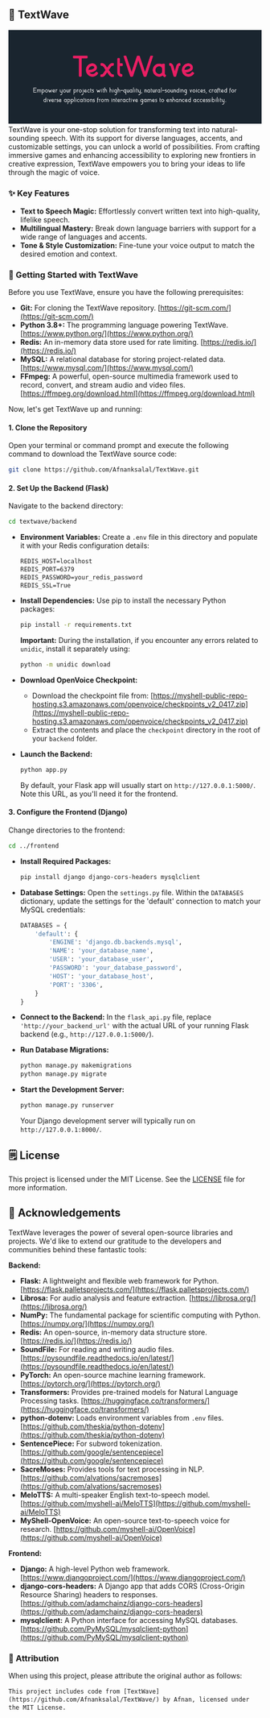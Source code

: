## 🌊 TextWave
![Image Placeholder](textwave.png)
TextWave is your one-stop solution for transforming text into natural-sounding speech. With its support for diverse languages, accents, and customizable settings, you can unlock a world of possibilities. From crafting immersive games and enhancing accessibility to exploring new frontiers in creative expression, TextWave empowers you to bring your ideas to life through the magic of voice.

### ✨ Key Features

- **Text to Speech Magic:** Effortlessly convert written text into high-quality, lifelike speech.
- **Multilingual Mastery:** Break down language barriers with support for a wide range of languages and accents.
- **Tone & Style Customization:** Fine-tune your voice output to match the desired emotion and context.

### 🚀 Getting Started with TextWave

Before you use TextWave, ensure you have the following prerequisites:

* **Git:** For cloning the TextWave repository. [https://git-scm.com/](https://git-scm.com/)
* **Python 3.8+:** The programming language powering TextWave. [https://www.python.org/](https://www.python.org/)
* **Redis:** An in-memory data store used for rate limiting. [https://redis.io/](https://redis.io/)
* **MySQL:** A relational database for storing project-related data. [https://www.mysql.com/](https://www.mysql.com/)
* **FFmpeg:**  A powerful, open-source multimedia framework used to record, convert, and stream audio and video files. [https://ffmpeg.org/download.html](https://ffmpeg.org/download.html)
  
Now, let's get TextWave up and running:

#### 1. Clone the Repository

Open your terminal or command prompt and execute the following command to download the TextWave source code:

```bash
git clone https://github.com/Afnanksalal/TextWave.git
```

#### 2. Set Up the Backend (Flask)

Navigate to the backend directory:

```bash
cd textwave/backend
```

* **Environment Variables:** Create a `.env` file in this directory and populate it with your Redis configuration details:

   ```
   REDIS_HOST=localhost
   REDIS_PORT=6379
   REDIS_PASSWORD=your_redis_password
   REDIS_SSL=True
   ```

* **Install Dependencies:**  Use pip to install the necessary Python packages:

   ```bash
   pip install -r requirements.txt
   ```

   **Important:** During the installation, if you encounter any errors related to `unidic`, install it separately using:

   ```bash
   python -m unidic download
   ``` 
* **Download OpenVoice Checkpoint:**  
   - Download the checkpoint file from: [https://myshell-public-repo-hosting.s3.amazonaws.com/openvoice/checkpoints_v2_0417.zip](https://myshell-public-repo-hosting.s3.amazonaws.com/openvoice/checkpoints_v2_0417.zip)
   - Extract the contents and place the `checkpoint` directory in the root of your `backend` folder.

* **Launch the Backend:**

   ```bash
   python app.py
   ```

   By default, your Flask app will usually start on `http://127.0.0.1:5000/`. Note this URL, as you'll need it for the frontend.

#### 3. Configure the Frontend (Django)

Change directories to the frontend:

```bash
cd ../frontend 
```

* **Install Required Packages:**
   ```bash
   pip install django django-cors-headers mysqlclient 
   ```
* **Database Settings:** Open the `settings.py` file.  Within the `DATABASES` dictionary, update the settings for the 'default' connection to match your MySQL credentials:

   ```python
   DATABASES = {
       'default': {
           'ENGINE': 'django.db.backends.mysql',
           'NAME': 'your_database_name',
           'USER': 'your_database_user',
           'PASSWORD': 'your_database_password',
           'HOST': 'your_database_host', 
           'PORT': '3306', 
       }
   }
   ```

* **Connect to the Backend:** In the `flask_api.py` file, replace  `'http://your_backend_url'` with the actual URL of your running Flask backend (e.g., `http://127.0.0.1:5000/`).


* **Run Database Migrations:**

   ```bash
   python manage.py makemigrations
   python manage.py migrate
   ```

* **Start the Development Server:**

   ```bash
   python manage.py runserver
   ```

   Your Django development server will typically run on `http://127.0.0.1:8000/`.


## 🗒️ License

This project is licensed under the MIT License. See the [LICENSE](LICENSE) file for more information.

## 📝 Acknowledgements

TextWave leverages the power of several open-source libraries and projects. We'd like to extend our gratitude to the developers and communities behind these fantastic tools:

**Backend:**

* **Flask:**  A lightweight and flexible web framework for Python. [https://flask.palletsprojects.com/](https://flask.palletsprojects.com/)
* **Librosa:** For audio analysis and feature extraction. [https://librosa.org/](https://librosa.org/)
* **NumPy:** The fundamental package for scientific computing with Python. [https://numpy.org/](https://numpy.org/)
* **Redis:**  An open-source, in-memory data structure store. [https://redis.io/](https://redis.io/)
* **SoundFile:** For reading and writing audio files. [https://pysoundfile.readthedocs.io/en/latest/](https://pysoundfile.readthedocs.io/en/latest/)
* **PyTorch:** An open-source machine learning framework. [https://pytorch.org/](https://pytorch.org/)
* **Transformers:** Provides pre-trained models for Natural Language Processing tasks. [https://huggingface.co/transformers/](https://huggingface.co/transformers/)
* **python-dotenv:** Loads environment variables from `.env` files. [https://github.com/theskia/python-dotenv](https://github.com/theskia/python-dotenv)
* **SentencePiece:** For subword tokenization. [https://github.com/google/sentencepiece](https://github.com/google/sentencepiece)
* **SacreMoses:** Provides tools for text processing in NLP. [https://github.com/alvations/sacremoses](https://github.com/alvations/sacremoses)
* **MeloTTS:** A multi-speaker English text-to-speech model. [https://github.com/myshell-ai/MeloTTS](https://github.com/myshell-ai/MeloTTS) 
* **MyShell-OpenVoice:** An open-source text-to-speech voice for research. [https://github.com/myshell-ai/OpenVoice](https://github.com/myshell-ai/OpenVoice) 

**Frontend:**

* **Django:** A high-level Python web framework. [https://www.djangoproject.com/](https://www.djangoproject.com/)
* **django-cors-headers:**  A Django app that adds CORS (Cross-Origin Resource Sharing) headers to responses. [https://github.com/adamchainz/django-cors-headers](https://github.com/adamchainz/django-cors-headers)
* **mysqlclient:** A Python interface for accessing MySQL databases. [https://github.com/PyMySQL/mysqlclient-python](https://github.com/PyMySQL/mysqlclient-python)


### 🫶 Attribution

When using this project, please attribute the original author as follows:

```text
This project includes code from [TextWave](https://github.com/Afnanksalal/TextWave/) by Afnan, licensed under the MIT License.
```
